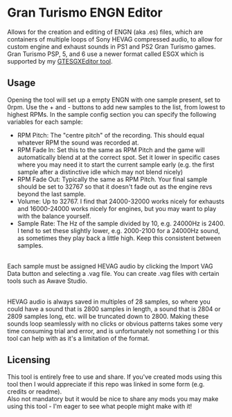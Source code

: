 # Gran Turismo ENGN Editor
Allows for the creation and editing of ENGN (aka .es) files, which are containers of multiple loops of Sony HEVAG compressed audio, to allow for custom engine and exhaust sounds in PS1 and PS2 Gran Turismo games. Gran Turismo PSP, 5, and 6 use a newer format called ESGX which is supported by my [GTESGXEditor tool](https://github.com/TheAdmiester/GTESGXEditor).

## Usage
Opening the tool will set up a empty ENGN with one sample present, set to 0rpm. Use the + and - buttons to add new samples to the list, from lowest to highest RPMs. In the sample config section you can specify the following variables for each sample:
- RPM Pitch: The "centre pitch" of the recording. This should equal whatever RPM the sound was recorded at.
- RPM Fade In: Set this to the same as RPM Pitch and the game will automatically blend at at the correct spot. Set it lower in specific cases where you may need it to start the current sample early (e.g. the first sample after a distinctive idle which may not blend nicely)
- RPM Fade Out: Typically the same as RPM Pitch. Your final sample should be set to 32767 so that it doesn't fade out as the engine revs beyond the last sample.
- Volume: Up to 32767. I find that 24000-32000 works nicely for exhausts and 16000-24000 works nicely for engines, but you may want to play with the balance yourself.
- Sample Rate: The Hz of the sample divided by 10, e.g. 24000Hz is 2400. I tend to set these slightly lower, e.g. 2000-2100 for a 24000Hz sound, as sometimes they play back a little high. Keep this consistent between samples.
<br/>
Each sample must be assigned HEVAG audio by clicking the Import VAG Data button and selecting a .vag file. You can create .vag files with certain tools such as Awave Studio.<br/><br/>

HEVAG audio is always saved in multiples of 28 samples, so where you could have a sound that is 2800 samples in length, a sound that is 2804 or 2809 samples long, etc. will be truncated down to 2800. Making these sounds loop seamlessly with no clicks or obvious patterns takes some very time consuming trial and error, and is unfortunately not something I or this tool can help with as it's a limitation of the format.

## Licensing
This tool is entirely free to use and share. If you've created mods using this tool then I would appreciate if this repo was linked in some form (e.g. credits or readme).<br/>
Also not mandatory but it would be nice to share any mods you may make using this tool - I'm eager to see what people might make with it!

